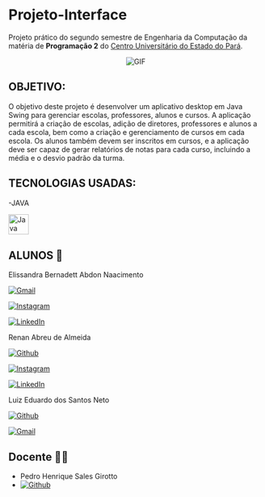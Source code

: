 # Projeto-Interface
Projeto prático do segundo semestre de Engenharia da Computação da matéria de **Programação 2** do [Centro Universitário do Estado do Pará](https://www.cesupa.br/).

<p align="center">
  <img src="https://miro.medium.com/v2/resize:fit:679/1*hz0XdH89k0n3RWq2a26EKQ.gif" alt="GIF">
</p>

## OBJETIVO:
O objetivo deste projeto é desenvolver um aplicativo desktop em Java Swing para gerenciar escolas, professores, alunos e cursos. A aplicação permitirá a criação de escolas, adição de diretores, professores e alunos a cada escola, bem como a criação e gerenciamento de cursos em cada escola. Os alunos também devem ser inscritos em cursos, e a aplicação deve ser capaz de gerar relatórios de notas para cada curso, incluindo a média e o desvio padrão da turma.

## TECNOLOGIAS USADAS:
-JAVA

<img width="40px" src="https://cdn.jsdelivr.net/gh/devicons/devicon/icons/java/java-original.svg" title="Java"/>

## ALUNOS :pushpin:

Elissandra Bernadett Abdon Naacimento 

  [![Gmail](https://img.shields.io/badge/Gmail-D14836?style=for-the-badge&logo=gmail&logoColor=white)](mailto:)

   [![Instagram](https://img.shields.io/badge/Instagram-E4405F?style=for-the-badge&logo=instagram&logoColor=white)](https://www.instagram.com/elissandra.__/)

   [![LinkedIn](https://img.shields.io/badge/LinkedIn-0077B5?style=for-the-badge&logo=linkedin&logoColor=white)](https://www.linkedin.com/in/elissandra-nascimento-32b578268/)




Renan Abreu de Almeida

   [![Github](https://img.shields.io/badge/GitHub-100000?style=for-the-badge&logo=github&logoColor=white)](https://github.com/RenanAbreu09)
   
   [![Instagram](https://img.shields.io/badge/Instagram-E4405F?style=for-the-badge&logo=instagram&logoColor=white)](https://www.instagram.com/renan_abr/)

   [![LinkedIn](https://img.shields.io/badge/LinkedIn-0077B5?style=for-the-badge&logo=linkedin&logoColor=white)](https://www.linkedin.com/in/renan-abreu-de-almeida-1b9b38290/)

Luiz Eduardo dos Santos Neto

 [![Github](https://img.shields.io/badge/GitHub-100000?style=for-the-badge&logo=github&logoColor=white)](https://github.com/LuizEdNeto05)
 
 [![Gmail](https://img.shields.io/badge/Gmail-D14836?style=for-the-badge&logo=gmail&logoColor=white)](mailto:luizeduardonetodossantos2005@gmail.com)


## Docente :man_teacher: 

- Pedro Henrique Sales Girotto
- [![Github](https://img.shields.io/badge/GitHub-100000?style=for-the-badge&logo=github&logoColor=white)](https://github.com/PedroGirotto)

   
